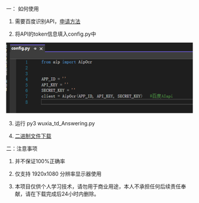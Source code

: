 一： 如何使用

1. 需要百度识别API，[申请方法](https://blog.csdn.net/fangdengfu123/article/details/83417919)

	
2. 将API的token信息填入config.py中
	
	
![image](https://github.com/nek0us/wuxia-td-Answering/blob/master/res/img1.png)


3. 运行  py3 wuxia_td_Answering.py
	
	
4. [二进制文件下载](https://nekous.cn/td/datiqiv1.4.exe)
	
	
二：注意事项


1. 并不保证100%正确率
	
	
2. 仅支持 1920x1080 分辨率显示器使用
	
	
3. 本项目仅供个人学习技术，请勿用于商业用途，本人不承担任何后续责任奉献，请在下载完成后24小时内删除。
	
	
